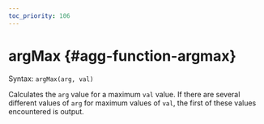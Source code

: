 ```yaml
---
toc_priority: 106
---
```


# argMax {#agg-function-argmax}

Syntax: `argMax(arg, val)`

Calculates the `arg` value for a maximum `val` value. If there are several different values of `arg` for maximum values of `val`, the first of these values encountered is output.
